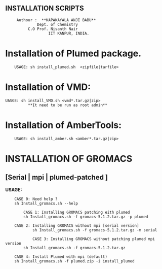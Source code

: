 ##           INSTALLATION SCRIPTS

         
         Authour :  **KAPAKAYALA ANJI BABU**
	              Dept. of Chemistry
	 	      C.O Prof. Nisanth Nair
                       IIT KANPUR, INDIA.
        
#	Installation of Plumed package.
        USAGE: sh install_plumed.sh  <zipfile|tarfile>    
	 
#	Installation of VMD:
	UASGE: sh install_VMD.sh <vmd*.tar.gz|zip> 
              **It need to be run as root admin**
		
#       Installation of AmberTools:
        USAGE: sh install_amber.sh <amber*.tar.gz|zip>
	 
       

#               INSTALLATION OF GROMACS
##          [Serial | mpi | plumed-patched ]  

                   
  **USAGE:**

		CASE 0: Need help ?
		sh Install_gromacs.sh --help

        	CASE 1: Installing GROMACS patching eith plumed
        	sh Install_gromacs.sh -f gromacs-5.1.2.tar.gz -p plumed

   		CASE 2: Installing GROMACS without mpi [serial version]
    	       	sh Install_gromacs.sh -f gromacs-5.1.2.tar.gz -m serial

       	        CASE 3: Installing GROMACS without patching plumed mpi version
	        sh Install_gromacs.sh -f gromacs-5.1.2.tar.gz 
	
		CASE 4: Install Plumed with mpi (default)
		sh Install_gromacs.sh -f plumed.zip -i install_plumed
 
                    
